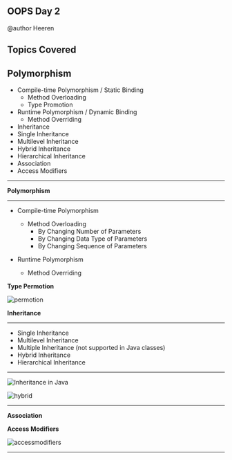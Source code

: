 ## OOPS Day 2

 @author Heeren

 **Topics Covered**
--------------
Polymorphism
---

-   Compile-time Polymorphism / Static Binding
    -   Method Overloading
    -   Type Promotion
-   Runtime Polymorphism / Dynamic Binding
    -   Method Overriding
-   Inheritance
-   Single Inheritance
-   Multilevel Inheritance
-   Hybrid Inheritance
-   Hierarchical Inheritance
-   Association
-   Access Modifiers
    
--------------

**Polymorphism**

---

-   Compile-time Polymorphism

    -   Method Overloading
        -   By Changing Number of Parameters
        -   By Changing Data Type of Parameters
        -   By Changing Sequence of Parameters
-   Runtime Polymorphism

    -   Method Overriding
   
**Type Permotion**
       
 ![permotion](https://github.com/codewithheeren/Java/assets/87074236/6d408c52-9d14-4bc6-8a55-c95889cd504d)

**Inheritance**

---

-   Single Inheritance
-   Multilevel Inheritance
-   Multiple Inheritance (not supported in Java classes)
-   Hybrid Inheritance
-   Hierarchical Inheritance
---
![Inheritance in Java](https://github.com/codewithheeren/Java/assets/87074236/3a7e2996-eb79-4ecd-b929-1867c3d25926)

![hybrid](https://github.com/codewithheeren/Java/assets/87074236/d00fe305-309a-4933-8237-75ae6d9a56b6)

---
**Association**  

**Access Modifiers**  

![accessmodifiers](https://github.com/codewithheeren/Java/assets/87074236/e7495e6f-b387-4c23-8b5a-c17fbe29bc8b)

---

